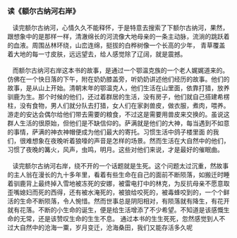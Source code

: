 ### 读《额尔古纳河右岸》
&nbsp; &nbsp;读完额尔古纳河，心情久久不能释怀，于是特意去搜索了下额尔古纳河，果然，跟想象中的是那样一样，清澈绵长的河流像大地母亲的一条主动脉，流淌的跳跃着的血液。周围丛林环绕，山峦连绵，挺拔的白桦树像一个长高的少年， 青草覆盖着大地的每一寸皮肤，远远望去，给人感觉除了辽阔，就是震撼。<br><br>
&nbsp; &nbsp;而额尔古纳河右岸这本书的故事，是通过一个鄂温克族的一个老人娓娓道来的。仿佛在一个快日落的下午，附在奶奶膝盖旁，听奶奶讲述他们经历的故事。他们的故事，是从山上开始。清朝末年的鄂温克人，他们生活在山里面，依靠打猎，放养驯鹿为生。那个时候的他们，还过着群居的生活，没有房子，他们就自己搭建希楞柱，没有食物，男人们就分队去打猎，女人们在家剥兽皮，做衣服，煮肉，喂养。游走的安达会偶尔给他们带去需要的粮食，不过这是需要用兽皮来交换的。虽说这群人生活的很原始，但他们是不缺信仰的。萨满就是他们的大神，每当遇到不如意的事情，萨满的神衣神帽便成为他们最大的寄托。习惯生活中鸽子楼里面 的我们，很难想象在夜晚听着狼嚎的声音是怎样的场景。然而生活在大自然中的他们，习惯了夜晚的篝火，风声，虫鸣，明月。这些对他们来说，才是最好的催眠曲。<br><br>
&nbsp; &nbsp;读完额尔古纳河右岸，绕不开的一个话题就是生死。这个问题太过沉重，然故事的主人翁在漫长的九十多年里，看着有些生命在自己的面前不断陨落，如搬迁时睡着驯鹿背上最终掉入雪地被冻死的安娜，被雷电打中的林克，为反抗母亲不愿意取歪嘴媳妇而死的西得，还有被水淹死的，被狼给咬死的，被毒蜂咬到的，一个个鲜活的生命不断陨落，令人惋惜。然而世事总是阴阳相对，有陨落就有降生，有花开就有花落。不断的小生命的诞生，便是给生活增添了不少希望。不知道是该感慨生命的无常，还是该赞叹生命的生生不息。
  通过本书的生生死死，忽然感觉到人不过大自然中的沧海一粟，岁月变迁，沧海桑田，我们又能存活多久呢<br><br>
### 

